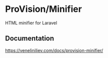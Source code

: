 # ProVision/Minifier

HTML minifier for Laravel

## Documentation

https://veneliniliev.com/docs/provision-minifier/